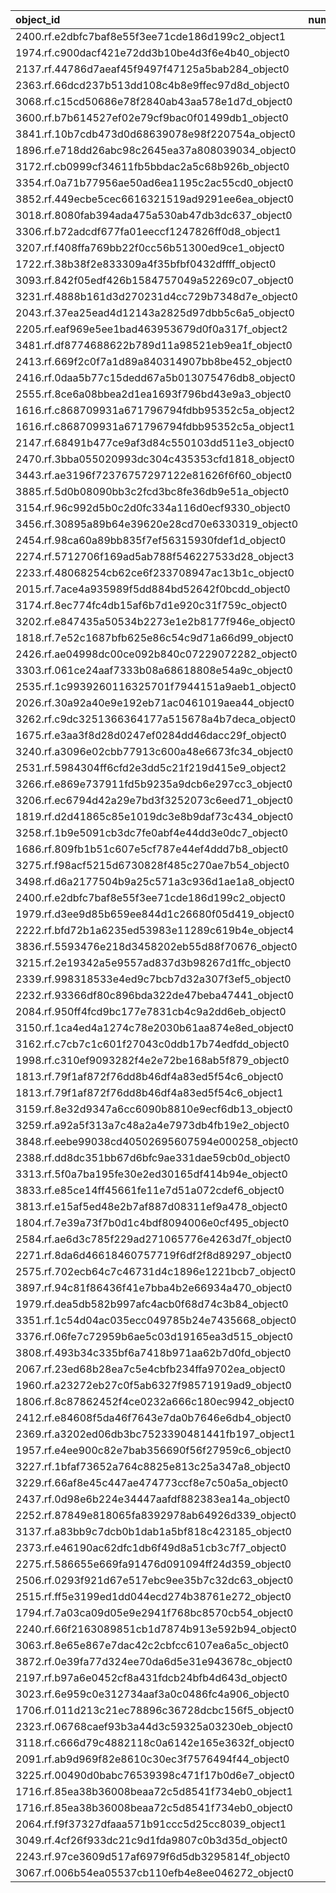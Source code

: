 | object_id                                        |   num_queries |   top1_rate |   top5_rate |   mean_rank |   median_rank |
|:-------------------------------------------------|--------------:|------------:|------------:|------------:|--------------:|
| 2400.rf.e2dbfc7baf8e55f3ee71cde186d199c2_object1 |             2 |           1 |         1   |      1      |           1   |
| 1974.rf.c900dacf421e72dd3b10be4d3f6e4b40_object0 |             1 |           1 |         1   |      1      |           1   |
| 2137.rf.44786d7aeaf45f9497f47125a5bab284_object0 |             1 |           1 |         1   |      1      |           1   |
| 2363.rf.66dcd237b513dd108c4b8e9ffec97d8d_object0 |             1 |           1 |         1   |      1      |           1   |
| 3068.rf.c15cd50686e78f2840ab43aa578e1d7d_object0 |             3 |           0 |         0   |     60.6667 |          25   |
| 3600.rf.b7b614527ef02e79cf9bac0f01499db1_object0 |             3 |           0 |         0   |     22.3333 |          23   |
| 3841.rf.10b7cdb473d0d68639078e98f220754a_object0 |             3 |           0 |         0   |     24.3333 |          23   |
| 1896.rf.e718dd26abc98c2645ea37a808039034_object0 |             2 |           0 |         1   |      2      |           2   |
| 3172.rf.cb0999cf34611fb5bbdac2a5c68b926b_object0 |             2 |           0 |         0   |     22      |          22   |
| 3354.rf.0a71b77956ae50ad6ea1195c2ac55cd0_object0 |             2 |           0 |         0   |     71.5    |          71.5 |
| 3852.rf.449ecbe5cec6616321519ad9291ee6ea_object0 |             2 |           0 |         0   |     62      |          62   |
| 3018.rf.8080fab394ada475a530ab47db3dc637_object0 |             2 |           0 |         0.5 |     26      |          26   |
| 3306.rf.b72adcdf677fa01eeccf1247826ff0d8_object1 |             2 |           0 |         0   |    116      |         116   |
| 3207.rf.f408ffa769bb22f0cc56b51300ed9ce1_object0 |             2 |           0 |         0   |    108      |         108   |
| 1722.rf.38b38f2e833309a4f35bfbf0432dffff_object0 |             1 |           0 |         0   |     33      |          33   |
| 3093.rf.842f05edf426b1584757049a52269c07_object0 |             1 |           0 |         0   |     10      |          10   |
| 3231.rf.4888b161d3d270231d4cc729b7348d7e_object0 |             1 |           0 |         0   |     35      |          35   |
| 2043.rf.37ea25ead4d12143a2825d97dbb5c6a5_object0 |             1 |           0 |         1   |      2      |           2   |
| 2205.rf.eaf969e5ee1bad463953679d0f0a317f_object2 |             1 |           0 |         0   |    116      |         116   |
| 3481.rf.df8774688622b789d11a98521eb9ea1f_object0 |             1 |           0 |         0   |     44      |          44   |
| 2413.rf.669f2c0f7a1d89a840314907bb8be452_object0 |             1 |           0 |         0   |     74      |          74   |
| 2416.rf.0daa5b77c15dedd67a5b013075476db8_object0 |             1 |           0 |         0   |     31      |          31   |
| 2555.rf.8ce6a08bbea2d1ea1693f796bd43e9a3_object0 |             1 |           0 |         0   |     25      |          25   |
| 1616.rf.c868709931a671796794fdbb95352c5a_object2 |             1 |           0 |         0   |     33      |          33   |
| 1616.rf.c868709931a671796794fdbb95352c5a_object1 |             1 |           0 |         0   |     14      |          14   |
| 2147.rf.68491b477ce9af3d84c550103dd511e3_object0 |             1 |           0 |         0   |     46      |          46   |
| 2470.rf.3bba055020993dc304c435353cfd1818_object0 |             1 |           0 |         0   |     77      |          77   |
| 3443.rf.ae3196f72376757297122e81626f6f60_object0 |             1 |           0 |         0   |     29      |          29   |
| 3885.rf.5d0b08090bb3c2fcd3bc8fe36db9e51a_object0 |             1 |           0 |         0   |     73      |          73   |
| 3154.rf.96c992d5b0c2d0fc334a116d0ecf9330_object0 |             1 |           0 |         0   |     42      |          42   |
| 3456.rf.30895a89b64e39620e28cd70e6330319_object0 |             1 |           0 |         0   |     19      |          19   |
| 2454.rf.98ca60a89bb835f7ef56315930fdef1d_object0 |             1 |           0 |         0   |     35      |          35   |
| 2274.rf.5712706f169ad5ab788f546227533d28_object3 |             1 |           0 |         0   |     63      |          63   |
| 2233.rf.48068254cb62ce6f233708947ac13b1c_object0 |             1 |           0 |         0   |     23      |          23   |
| 2015.rf.7ace4a935989f5dd884bd52642f0bcdd_object0 |             1 |           0 |         1   |      5      |           5   |
| 3174.rf.8ec774fc4db15af6b7d1e920c31f759c_object0 |             1 |           0 |         0   |     88      |          88   |
| 3202.rf.e847435a50534b2273e1e2b8177f946e_object0 |             1 |           0 |         0   |     93      |          93   |
| 1818.rf.7e52c1687bfb625e86c54c9d71a66d99_object0 |             1 |           0 |         1   |      2      |           2   |
| 2426.rf.ae04998dc00ce092b840c07229072282_object0 |             1 |           0 |         0   |     56      |          56   |
| 3303.rf.061ce24aaf7333b08a68618808e54a9c_object0 |             1 |           0 |         0   |     19      |          19   |
| 2535.rf.1c9939260116325701f7944151a9aeb1_object0 |             1 |           0 |         0   |     17      |          17   |
| 2026.rf.30a92a40e9e192eb71ac0461019aea44_object0 |             1 |           0 |         0   |     13      |          13   |
| 3262.rf.c9dc3251366364177a515678a4b7deca_object0 |             1 |           0 |         0   |     23      |          23   |
| 1675.rf.e3aa3f8d28d0247ef0284dd46dacc29f_object0 |             1 |           0 |         0   |     12      |          12   |
| 3240.rf.a3096e02cbb77913c600a48e6673fc34_object0 |             1 |           0 |         0   |     52      |          52   |
| 2531.rf.5984304ff6cfd2e3dd5c21f219d415e9_object2 |             1 |           0 |         0   |     65      |          65   |
| 3266.rf.e869e737911fd5b9235a9dcb6e297cc3_object0 |             1 |           0 |         0   |     41      |          41   |
| 3206.rf.ec6794d42a29e7bd3f3252073c6eed71_object0 |             1 |           0 |         0   |     30      |          30   |
| 1819.rf.d2d41865c85e1019dc3e8b9daf73c434_object0 |             1 |           0 |         0   |     98      |          98   |
| 3258.rf.1b9e5091cb3dc7fe0abf4e44dd3e0dc7_object0 |             1 |           0 |         0   |     46      |          46   |
| 1686.rf.809fb1b51c607e5cf787e44ef4ddd7b8_object0 |             1 |           0 |         0   |     50      |          50   |
| 3275.rf.f98acf5215d6730828f485c270ae7b54_object0 |             1 |           0 |         0   |     51      |          51   |
| 3498.rf.d6a2177504b9a25c571a3c936d1ae1a8_object0 |             1 |           0 |         0   |     65      |          65   |
| 2400.rf.e2dbfc7baf8e55f3ee71cde186d199c2_object0 |             1 |           0 |         0   |     67      |          67   |
| 1979.rf.d3ee9d85b659ee844d1c26680f05d419_object0 |             1 |           0 |         0   |     30      |          30   |
| 2222.rf.bfd72b1a6235ed53983e11289c619b4e_object4 |             1 |           0 |         0   |     49      |          49   |
| 3836.rf.5593476e218d3458202eb55d88f70676_object0 |             1 |           0 |         0   |     21      |          21   |
| 3215.rf.2e19342a5e9557ad837d3b98267d1ffc_object0 |             1 |           0 |         0   |     16      |          16   |
| 2339.rf.998318533e4ed9c7bcb7d32a307f3ef5_object0 |             1 |           0 |         0   |     40      |          40   |
| 2232.rf.93366df80c896bda322de47beba47441_object0 |             1 |           0 |         0   |     19      |          19   |
| 2084.rf.950ff4fcd9bc177e7831cb4c9a2dd6eb_object0 |             1 |           0 |         0   |     21      |          21   |
| 3150.rf.1ca4ed4a1274c78e2030b61aa874e8ed_object0 |             1 |           0 |         0   |     56      |          56   |
| 3162.rf.c7cb7c1c601f27043c0ddb17b74edfdd_object0 |             1 |           0 |         0   |     84      |          84   |
| 1998.rf.c310ef9093282f4e2e72be168ab5f879_object0 |             1 |           0 |         0   |     20      |          20   |
| 1813.rf.79f1af872f76dd8b46df4a83ed5f54c6_object0 |             1 |           0 |         0   |     85      |          85   |
| 1813.rf.79f1af872f76dd8b46df4a83ed5f54c6_object1 |             1 |           0 |         0   |     21      |          21   |
| 3159.rf.8e32d9347a6cc6090b8810e9ecf6db13_object0 |             1 |           0 |         0   |     24      |          24   |
| 3259.rf.a92a5f313a7c48a2a4e7973db4fb19e2_object0 |             1 |           0 |         0   |     21      |          21   |
| 3848.rf.eebe99038cd40502695607594e000258_object0 |             1 |           0 |         0   |     79      |          79   |
| 2388.rf.dd8dc351bb67d6bfc9ae331dae59cb0d_object0 |             1 |           0 |         0   |     13      |          13   |
| 3313.rf.5f0a7ba195fe30e2ed30165df414b94e_object0 |             1 |           0 |         0   |     13      |          13   |
| 3833.rf.e85ce14ff45661fe11e7d51a072cdef6_object0 |             1 |           0 |         0   |     32      |          32   |
| 3813.rf.e15af5ed48e2b7af887d08311ef9a478_object0 |             1 |           0 |         0   |     81      |          81   |
| 1804.rf.7e39a73f7b0d1c4bdf8094006e0cf495_object0 |             1 |           0 |         0   |     33      |          33   |
| 2584.rf.ae6d3c785f229ad271065776e4263d7f_object0 |             1 |           0 |         0   |     91      |          91   |
| 2271.rf.8da6d46618460757719f6df2f8d89297_object0 |             1 |           0 |         0   |     54      |          54   |
| 2575.rf.702ecb64c7c46731d4c1896e1221bcb7_object0 |             1 |           0 |         0   |     77      |          77   |
| 3897.rf.94c81f86436f41e7bba4b2e66934a470_object0 |             1 |           0 |         0   |     46      |          46   |
| 1979.rf.dea5db582b997afc4acb0f68d74c3b84_object0 |             1 |           0 |         0   |     33      |          33   |
| 3351.rf.1c54d04ac035ecc049785b24e7435668_object0 |             1 |           0 |         0   |     34      |          34   |
| 3376.rf.06fe7c72959b6ae5c03d19165ea3d515_object0 |             1 |           0 |         0   |     13      |          13   |
| 3808.rf.493b34c335bf6a7418b971aa62b7d0fd_object0 |             1 |           0 |         0   |     43      |          43   |
| 2067.rf.23ed68b28ea7c5e4cbfb234ffa9702ea_object0 |             1 |           0 |         0   |     21      |          21   |
| 1960.rf.a23272eb27c0f5ab6327f98571919ad9_object0 |             1 |           0 |         0   |     37      |          37   |
| 1806.rf.8c87862452f4ce0232a666c180ec9942_object0 |             1 |           0 |         0   |    100      |         100   |
| 2412.rf.e84608f5da46f7643e7da0b7646e6db4_object0 |             1 |           0 |         0   |     22      |          22   |
| 2369.rf.a3202ed06db3bc7523390481441fb197_object1 |             1 |           0 |         0   |     50      |          50   |
| 1957.rf.e4ee900c82e7bab356690f56f27959c6_object0 |             1 |           0 |         0   |      8      |           8   |
| 3227.rf.1bfaf73652a764c8825e813c25a347a8_object0 |             1 |           0 |         0   |     49      |          49   |
| 3229.rf.66af8e45c447ae474773ccf8e7c50a5a_object0 |             1 |           0 |         0   |     38      |          38   |
| 2437.rf.0d98e6b224e34447aafdf882383ea14a_object0 |             1 |           0 |         0   |     90      |          90   |
| 2252.rf.87849e818065fa8392978ab64926d339_object0 |             1 |           0 |         0   |     18      |          18   |
| 3137.rf.a83bb9c7dcb0b1dab1a5bf818c423185_object0 |             1 |           0 |         0   |     27      |          27   |
| 2373.rf.e46190ac62dfc1db6f49d8a51cb3c7f7_object0 |             1 |           0 |         0   |     10      |          10   |
| 2275.rf.586655e669fa91476d091094ff24d359_object0 |             1 |           0 |         1   |      4      |           4   |
| 2506.rf.0293f921d67e517ebc9ee35b7c32dc63_object0 |             1 |           0 |         0   |      8      |           8   |
| 2515.rf.ff5e3199ed1dd044ecd274b38761e272_object0 |             1 |           0 |         1   |      5      |           5   |
| 1794.rf.7a03ca09d05e9e2941f768bc8570cb54_object0 |             1 |           0 |         0   |    124      |         124   |
| 2240.rf.66f2163089851cb1d7874b913e592b94_object0 |             1 |           0 |         0   |      6      |           6   |
| 3063.rf.8e65e867e7dac42c2cbfcc6107ea6a5c_object0 |             1 |           0 |         0   |     37      |          37   |
| 3872.rf.0e39fa77d324ee70da6d5e31e943678c_object0 |             1 |           0 |         0   |     31      |          31   |
| 2197.rf.b97a6e0452cf8a431fdcb24bfb4d643d_object0 |             1 |           0 |         0   |     17      |          17   |
| 3023.rf.6e959c0e312734aaf3a0c0486fc4a906_object0 |             1 |           0 |         0   |     60      |          60   |
| 1706.rf.011d213c21ec78896c36728dcbc156f5_object0 |             1 |           0 |         0   |     61      |          61   |
| 2323.rf.06768caef93b3a44d3c59325a03230eb_object0 |             1 |           0 |         0   |     43      |          43   |
| 3118.rf.c666d79c4882118c0a6142e165e3632f_object0 |             1 |           0 |         0   |     22      |          22   |
| 2091.rf.ab9d969f82e8610c30ec3f7576494f44_object0 |             1 |           0 |         0   |     57      |          57   |
| 3225.rf.00490d0babc76539398c471f17b0d6e7_object0 |             1 |           0 |         0   |      6      |           6   |
| 1716.rf.85ea38b36008beaa72c5d8541f734eb0_object1 |             1 |           0 |         1   |      4      |           4   |
| 1716.rf.85ea38b36008beaa72c5d8541f734eb0_object0 |             1 |           0 |         0   |      6      |           6   |
| 2064.rf.f9f37327dfaaa571b91ccc5d25cc8039_object1 |             1 |           0 |         0   |     52      |          52   |
| 3049.rf.4cf26f933dc21c9d1fda9807c0b3d35d_object0 |             1 |           0 |         0   |     68      |          68   |
| 2243.rf.97ce3609d517af6979f6d5db3295814f_object0 |             1 |           0 |         1   |      4      |           4   |
| 3067.rf.006b54ea05537cb110efb4e8ee046272_object0 |             1 |           0 |         0   |     52      |          52   |